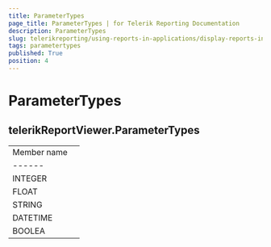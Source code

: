 ```yaml
---
title: ParameterTypes
page_title: ParameterTypes | for Telerik Reporting Documentation
description: ParameterTypes
slug: telerikreporting/using-reports-in-applications/display-reports-in-applications/web-application/html5-report-viewer/api-reference/telerikreportviewer-namespace/parametertypes
tags: parametertypes
published: True
position: 4
---
```


# ParameterTypes



## telerikReportViewer.ParameterTypes

|   |   |
| ------ | ------ |
 Member name |
| ------ |
|INTEGER|
|FLOAT|
|STRING|
|DATETIME|
|BOOLEA|


